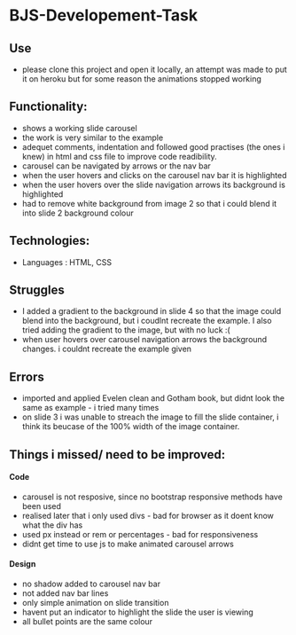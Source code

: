 # BJS-Developement-Task  

## Use
- please clone this project and open it locally, an attempt was made to put it on heroku but for some reason the animations stopped working

## Functionality:
- shows a working slide carousel
- the work is very similar to the example
- adequet comments, indentation and followed good practises (the ones i knew) in html and css file to improve code readibility.
- carousel can be navigated by arrows or the nav bar
- when the user hovers and clicks on the carousel nav bar it is highlighted 
- when the user hovers over the slide navigation arrows its background is highlighted 
- had to remove white background from image 2 so that i could blend it into slide 2 background colour

## Technologies:
- Languages : HTML, CSS

## Struggles
- I added a gradient to the background in slide 4 so that the image could blend into the background, but i coudlnt recreate the example. I also tried adding the gradient to the image, but with no luck :(
- when user hovers over carousel navigation arrows the background changes. i couldnt recreate the example given

## Errors
- imported and applied Evelen clean and Gotham book, but didnt look the same as example - i tried many times
- on slide 3 i was unable to streach the image to fill the slide container, i think its beucase of the 100% width of the image container.

## Things i missed/ need to be improved:
#### Code
- carousel is not resposive, since no bootstrap responsive methods have been used
- realised later that i only used divs - bad for browser as it doent know what the div has
- used px instead or rem or percentages - bad for responsiveness
- didnt get time to use js to make animated carousel arrows
#### Design
- no shadow added to carousel nav bar
- not added nav bar lines 
- only simple animation on slide transition
- havent put an indicator to highlight the slide the user is viewing
- all bullet points are the same colour
